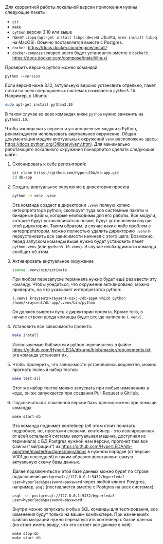 Для корректной работы локальной версии приложения нужны следующие пакеты:

- `git`
- `make`
- `python` версии 3.10 или выше
- пакет `libpq` (`apt-get install libpq-dev` на Ubuntu, `brew install libpq` на MacOS). Обычно поставляется вместе с Postgres.
- `docker`: https://docs.docker.com/engine/install/
- `docker-compose` (скорее всего будет установлен вместе с `docker`): https://docs.docker.com/compose/install/linux/

Проверить версию python можно командой 
```
python --version
```
Если версия ниже 3.10, актуальную версию установить отдельно, пакет почти во всех операционных системах называется `python3.10`. Например, в Ubuntu:
```bash
sudo apt-get install python3.10
```
В таком случае во всех командах ниже `python` нужно заменить на `python3.10`.

Чтобы изолировать версию и установленные модули в Python, рекомендуется использовать виртуальное окружение. Общая документация модуля виртуальных окружений `venv` расположена здесь: https://docs.python.org/3/library/venv.html. Для минимально работающего локального окружения понадобится сделать следующие шаги:

1. Склонировать к себе репозиторий:
    ```bash
    git clone https://github.com/HyperLEDA/db-app.git
    cd db-app
    ```

2. Создать виртуальное окружение в директории проекта
    ```bash
    python -m venv .venv
    ```

    Эта команда создаст в директории `.venv` полную копию интерпретатора python, скопирует туда все системные пакеты и бинарные файлы, которые необходимы для его работы. Все модули, которые будут устанавливаться позже, будут установлены внутри этой директории. Таким образом, в случае каких-либо проблем с интерпретатором, можно полностью удалить директорию `.venv` и переустановить все зависимости начиная с этого шага.
    Возможно, перед запуском команды выше нужно будет установить пакет `python-venv` (или `python3.10-venv`). В случае необходимости команда сообщит об этом.

3. Активировать виртуальное окружение 
    ```bash
    source .venv/bin/activate
    ```
    При любом перезапуске терминала нужно будет ещё раз ввести эту команду. Чтобы убедиться, что окружение активировано, можно проверить, на что указывает интерпретатор python:

    ```
    (.venv) kraysent@kraysent-osx:~/db-app# which python 
    /home/kraysent/db-app/.venv/bin/python
    ```

    Он должен вывести путь к директории проекта. Кроме того, в начале строки ввода команды будет всегда написано `(.venv)`.

4. Установить все зависимости проекта:
    ```bash
    make install
    ```

    Используемые библиотеки python перечислены в файле https://github.com/HyperLEDA/db-app/blob/master/requirements.txt, эта команда установит их.

5. Чтобы проверить, что зависимости установились корректно, можно прогнать полный набор тестов:
    ```bash
    make test-all
    ```

    Этот же набор тестов можно запускать при любых изменениях в коде, он же запускается при создании Pull Request в GitHub.

6. Подключиться к локальной версии базы данных можно при помощи команды

    ```
    make start-db
    ```

    Эта команда поднимет контейнер (об этом стоит почитать подробнее, но, простыми словами, контейнер - это изолированная от всей остальной системы виртуальная машина, доступная из терминала) с БД Postgres нужной нам версии, прогонит там все файлы ("миграции") из https://github.com/HyperLEDA/db-app/tree/master/postgres/migrations в нужном порядке (от версии V001 до последней) и таким образом восстановит самую актуальную схему базы данных.

    Далее подключиться к этой базе данных можно будет по строке подключения `postgresql://127.0.0.1:5432/hyperleda?user=hyperleda&password=password` через любой клиент Postgres, например, `psql` (поставляется вместе с Postgres на всех системах):

    ```
    psql -d 'postgresql://127.0.0.1:5432/hyperleda?user=hyperleda&password=password'
    ```

    Внутри можно запускать любые SQL команды для тестирования, все изменения будут только на вашем компьютере. При изменениях файлов миграций нужно перезапустить контейнер с базой данных (но стоит иметь ввиду, что это сотрёт все данные в ней):

    ```
    make stop-db
    make start-db
    ```
